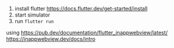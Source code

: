 1. install flutter https://docs.flutter.dev/get-started/install
1. start simulator
1. run `flutter run`

using https://pub.dev/documentation/flutter_inappwebview/latest/
https://inappwebview.dev/docs/intro
